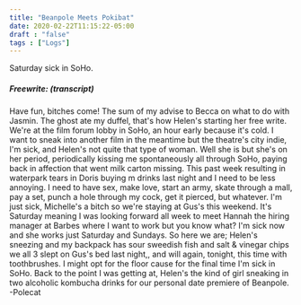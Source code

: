 ```yaml
---
title: "Beanpole Meets Pokibat"
date: 2020-02-22T11:15:22-05:00
draft : "false"
tags : ["Logs"]
---
```


Saturday sick in SoHo.

<!--more-->

##### Freewrite: (transcript)

Have fun, bitches come! The sum of my advise to Becca on what to do with Jasmin. The ghost ate my duffel, that's how Helen's starting her free write. We're at the film forum lobby in SoHo, an hour early because it's cold. I want to sneak into another film in the meantime but the theatre's city indie, I'm sick, and Helen's not quite that type of woman. Well she is but she's on her period, periodically kissing me spontaneously all through SoHo, paying back in affection that went milk carton missing. This past week resulting in waterpark tears in Doris buying m drinks last night and I need to be less annoying. I need to have sex, make love, start an army, skate through a mall, pay a set, punch a hole through my cock, get it pierced, but whatever. I'm just sick, Michelle's a bitch so we're staying at Gus's this weekend. It's Saturday meaning I was looking forward all week to meet Hannah the hiring manager at Barbes where I want to work but you know what? I'm sick now and she works just Saturday and Sundays. So here we are; Helen's sneezing and my backpack has sour sweedish fish and salt & vinegar chips we all 3 slept on Gus's bed last night,, and will again, tonight, this time with toothbrushes. I might opt for the floor cause for the final time I'm sick in SoHo. Back to the point I was getting at, Helen's the kind of girl sneaking in two alcoholic kombucha drinks for our personal date premiere of Beanpole. -Polecat


<!--
1 read

2 write

3 music

4 sing

5 YT Vizzies

6 P Call

7 Dance workout

8 POLIW.AT Blog

9 Archive

10 FF L&L

11 Friends & Fam

12 Love & Legacy

 -->
